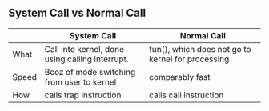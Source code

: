 ## System Call vs Normal Call

||System Call|Normal Call|
|---|---|---|
|What|Call into kernel, done using calling interrupt.|fun(), which does not go to kernel for processing|
|Speed|Bcoz of mode switching from user to kernel|comparably fast
|How|calls trap instruction|calls call instruction|
